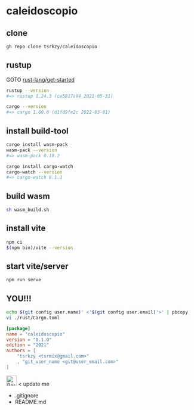 # caleidoscopio

## clone

```bash
gh repo clone tsrkzy/caleidoscopio
```

## rustup

GOTO [rust-lang/get-started](https://www.rust-lang.org/ja/learn/get-started)

```bash
rustup --version
#=> rustup 1.24.3 (ce5817a94 2021-05-31)

cargo --version
#=> cargo 1.60.0 (d1fd9fe2c 2022-03-01)
```

## install build-tool

```bash
cargo install wasm-pack
wasm-pack --version
#=> wasm-pack 0.10.2

cargo install cargo-watch
cargo-watch --version                                                                                                        +[main]
#=> cargo-watch 8.1.1
```

## build wasm

```bash
sh wasm_build.sh
```

## install vite

```bash
npm ci
$(npm bin)/vite --version
```

## start vite/server

```bash
npm run serve
```

## YOU!!!

```bash
echo $(git config user.name)' <'$(git config user.email)'>' | pbcopy
vi ./rust/Cargo.toml
```

```toml
[package]
name = "caleidoscopio"
version = "0.1.0"
edition = "2021"
authors = [
    "tsrkzy <tsrmix@gmail.com>"
    , "git_user_name <git@user_email.com>"
]
```

<img src="https://cultofthepartyparrot.com/parrots/hd/parrot.gif" class="lazy" data-src="/parrots/hd/parrot.gif" alt="Parrot" style="height: 28px;"> < update me

* .gitignore
* README.md